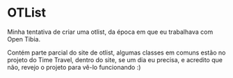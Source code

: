 # OTList
Minha tentativa de criar uma otlist, da época em que eu trabalhava com Open Tibia.

Contém parte parcial do site de otlist, algumas classes em comuns estão no projeto do Time Travel, dentro do site, se um dia eu precisa, e acredito que não, revejo o projeto para vê-lo funcionando :)
